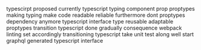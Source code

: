 typescirpt proposed currently typescript typing component prop proptypes making typing make code readable reliable furthermore dont proptypes dependency anymore typescript interface type reusable adaptable proptypes transition typescript done gradually consequence webpack linting set accordingly transitioning typescript take unit test along well start graphql generated typescript interface